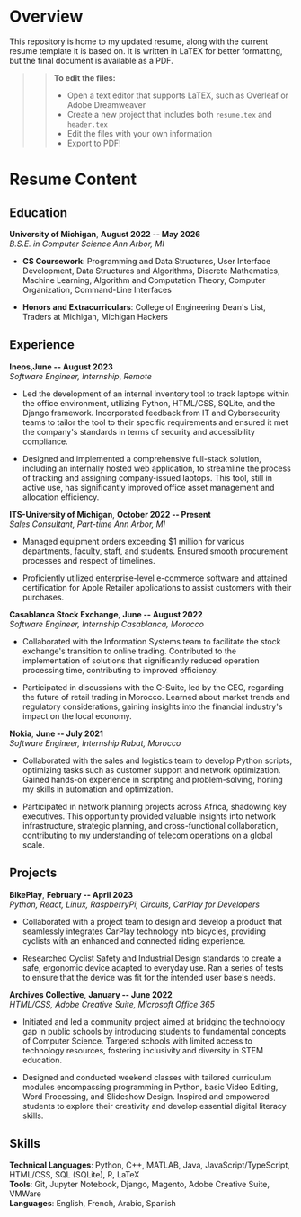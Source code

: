 # Overview

This repository is home to my updated resume, along with the current resume template it is based on. It is written in LaTEX for better formatting, but the final document is available as a PDF.


>> **To edit the files:**
>> - Open a text editor that supports LaTEX, such as Overleaf or Adobe Dreamweaver
>> - Create a new project that includes both `resume.tex` and `header.tex`
>>- Edit the files with your own information
>>- Export to PDF!

# Resume Content

## Education


**University of Michigan**, **August 2022 -- May 2026**\
*B.S.E. in Computer Science* *Ann Arbor, MI*

-   **CS Coursework**: Programming and Data Structures, User Interface
    Development, Data Structures and Algorithms, Discrete Mathematics,
    Machine Learning, Algorithm and Computation Theory, Computer
    Organization, Command-Line Interfaces

-   **Honors and Extracurriculars**: College of Engineering Dean's List,
    Traders at Michigan, Michigan Hackers

## Experience


**Ineos**,**June -- August 2023**\
*Software Engineer, Internship*, *Remote*

-   Led the development of an internal inventory tool to track laptops
    within the office environment, utilizing Python, HTML/CSS, SQLite,
    and the Django framework. Incorporated feedback from IT and
    Cybersecurity teams to tailor the tool to their specific
    requirements and ensured it met the company's standards in terms of
    security and accessibility compliance.

-   Designed and implemented a comprehensive full-stack solution,
    including an internally hosted web application, to streamline the
    process of tracking and assigning company-issued laptops. This tool,
    still in active use, has significantly improved office asset
    management and allocation efficiency.


**ITS-University of Michigan**, **October 2022 -- Present**\
*Sales Consultant, Part-time* *Ann Arbor, MI*

-   Managed equipment orders exceeding \$1 million for various
    departments, faculty, staff, and students. Ensured smooth
    procurement processes and respect of timelines.

-   Proficiently utilized enterprise-level e-commerce software and
    attained certification for Apple Retailer applications to assist
    customers with their purchases.


**Casablanca Stock Exchange**, **June -- August 2022**\
*Software Engineer, Internship* *Casablanca, Morocco*

-   Collaborated with the Information Systems team to facilitate the
    stock exchange's transition to online trading. Contributed to the
    implementation of solutions that significantly reduced operation
    processing time, contributing to improved efficiency.

-   Participated in discussions with the C-Suite, led by the CEO,
    regarding the future of retail trading in Morocco. Learned about
    market trends and regulatory considerations, gaining insights into
    the financial industry's impact on the local economy.


**Nokia**, **June -- July 2021**\
*Software Engineer, Internship* *Rabat, Morocco*

-   Collaborated with the sales and logistics team to develop Python
    scripts, optimizing tasks such as customer support and network
    optimization. Gained hands-on experience in scripting and
    problem-solving, honing my skills in automation and optimization.

-   Participated in network planning projects across Africa, shadowing
    key executives. This opportunity provided valuable insights into
    network infrastructure, strategic planning, and cross-functional
    collaboration, contributing to my understanding of telecom
    operations on a global scale.

## Projects

**BikePlay**, **February -- April 2023**\
*Python, React, Linux, RaspberryPi, Circuits, CarPlay for Developers* 

-   Collaborated with a project team to design and develop a product
    that seamlessly integrates CarPlay technology into bicycles,
    providing cyclists with an enhanced and connected riding experience.

-   Researched Cyclist Safety and Industrial Design standards to create
    a safe, ergonomic device adapted to everyday use. Ran a series of
    tests to ensure that the device was fit for the intended user base's
    needs.


**Archives Collective**, **January -- June 2022**\
*HTML/CSS, Adobe Creative Suite, Microsoft Office 365* 

-   Initiated and led a community project aimed at bridging the
    technology gap in public schools by introducing students to
    fundamental concepts of Computer Science. Targeted schools with
    limited access to technology resources, fostering inclusivity and
    diversity in STEM education.

-   Designed and conducted weekend classes with tailored curriculum
    modules encompassing programming in Python, basic Video Editing,
    Word Processing, and Slideshow Design. Inspired and empowered
    students to explore their creativity and develop essential digital
    literacy skills.

## Skills

**Technical Languages**: Python, C++, MATLAB, Java,
JavaScript/TypeScript, HTML/CSS, SQL (SQLite), R, LaTeX\
**Tools**: Git, Jupyter Notebook, Django, Magento, Adobe Creative Suite,
VMWare\
**Languages**: English, French, Arabic, Spanish
